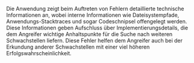 Die Anwendung zeigt beim Auftreten von Fehlern detaillierte technische Informationen an, wobei interne Informationen wie Dateisystempfade, Anwendungs-Stacktraces und sogar Codeschnipsel offengelegt werden. Diese Informationen geben Aufschluss über Implementierungsdetails, die dem Angreifer wichtige Anhaltspunkte für die Suche nach weiteren Schwachstellen liefern. Diese Fehler helfen dem Angreifer auch bei der Erkundung anderer Schwachstellen mit einer viel höheren Erfolgswahrscheinlichkeit.